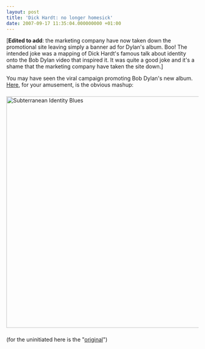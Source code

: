 ```yaml
---
layout: post
title: 'Dick Hardt: no longer homesick'
date: 2007-09-17 11:35:04.000000000 +01:00
---
```

[<strong>Edited to add</strong>: the marketing company have now taken down the promotional site leaving simply a banner ad for Dylan's album. Boo! The intended joke was a mapping of Dick Hardt's famous talk about identity onto the Bob Dylan video that inspired it. It was quite a good joke and it's a shame that the marketing company have taken the site down.]

You may have seen the viral campaign promoting Bob Dylan's new album. <a href="https://www.dylanmessaging.com/messages/A372-5SCT-VT67-8R4O-JUIE" target="_blank">Here</a>, for your amusement, is the obvious mashup:

<a href="https://www.dylanmessaging.com/messages/A372-5SCT-VT67-8R4O-JUIE" target="_blank"><img src="https://farm2.static.flickr.com/1364/1396329824_8949a74ea9_o.jpg" border="0" alt="Subterranean Identity Blues" vspace="8" width="801" height="607" align="middle" /></a>

(for the uninitiated here is the "<a href="https://identity20.com/media/OSCON2005/" target="_blank">original</a>")
